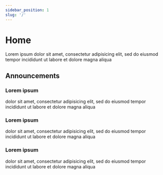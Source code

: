 ```yaml
---
sidebar_position: 1
slug: '/'
---
```


# Home

Lorem ipsum dolor sit amet, consectetur adipisicing elit, sed do eiusmod tempor incididunt ut labore et dolore magna aliqua

## Announcements

### Lorem ipsum

dolor sit amet, consectetur adipisicing elit, sed do eiusmod tempor incididunt ut labore et dolore magna aliqua

### Lorem ipsum

dolor sit amet, consectetur adipisicing elit, sed do eiusmod tempor incididunt ut labore et dolore magna aliqua

### Lorem ipsum

dolor sit amet, consectetur adipisicing elit, sed do eiusmod tempor incididunt ut labore et dolore magna aliqua
